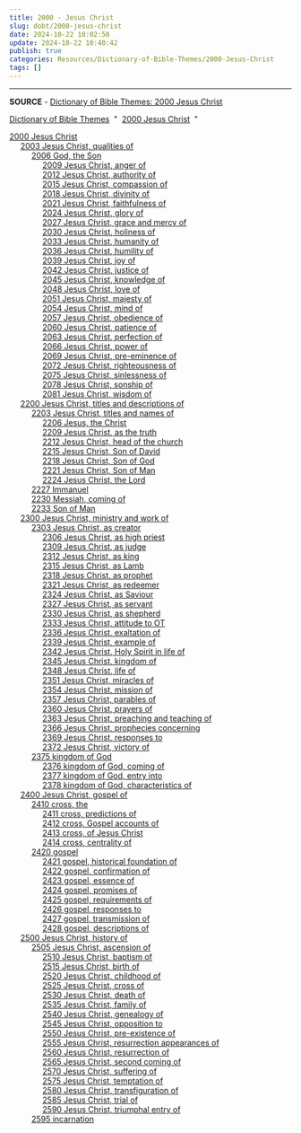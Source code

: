 ```yaml
---
title: 2000 - Jesus Christ
slug: dobt/2000-jesus-christ
date: 2024-10-22 10:02:50
update: 2024-10-22 10:40:42
publish: true
categories: Resources/Dictionary-of-Bible-Themes/2000-Jesus-Christ
tags: []
---
```


---

**SOURCE** - [Dictionary of Bible Themes: 2000 Jesus Christ](https://biblehub.com/topical/dbt/2000.htm)

[Dictionary of Bible Themes](https://biblehub.com/topical/dictionary_of_bible_themes.htm)  "  [2000 Jesus Christ](https://biblehub.com/topical/dbt/2000.htm)  " 

[2000 Jesus Christ](https://biblehub.com/topical/dbt/2000.htm)  
     [2003 Jesus Christ, qualities of](https://biblehub.com/topical/dbt/2003.htm)  
          [2006 God, the Son](https://biblehub.com/topical/dbt/2006.htm)  
               [2009 Jesus Christ, anger of](https://biblehub.com/topical/dbt/2009.htm)  
               [2012 Jesus Christ, authority of](https://biblehub.com/topical/dbt/2012.htm)  
               [2015 Jesus Christ, compassion of](https://biblehub.com/topical/dbt/2015.htm)  
               [2018 Jesus Christ, divinity of](https://biblehub.com/topical/dbt/2018.htm)  
               [2021 Jesus Christ, faithfulness of](https://biblehub.com/topical/dbt/2021.htm)  
               [2024 Jesus Christ, glory of](https://biblehub.com/topical/dbt/2024.htm)  
               [2027 Jesus Christ, grace and mercy of](https://biblehub.com/topical/dbt/2027.htm)  
               [2030 Jesus Christ, holiness of](https://biblehub.com/topical/dbt/2030.htm)  
               [2033 Jesus Christ, humanity of](https://biblehub.com/topical/dbt/2033.htm)  
               [2036 Jesus Christ, humility of](https://biblehub.com/topical/dbt/2036.htm)  
               [2039 Jesus Christ, joy of](https://biblehub.com/topical/dbt/2039.htm)  
               [2042 Jesus Christ, justice of](https://biblehub.com/topical/dbt/2042.htm)  
               [2045 Jesus Christ, knowledge of](https://biblehub.com/topical/dbt/2045.htm)  
               [2048 Jesus Christ, love of](https://biblehub.com/topical/dbt/2048.htm)  
               [2051 Jesus Christ, majesty of](https://biblehub.com/topical/dbt/2051.htm)  
               [2054 Jesus Christ, mind of](https://biblehub.com/topical/dbt/2054.htm)  
               [2057 Jesus Christ, obedience of](https://biblehub.com/topical/dbt/2057.htm)  
               [2060 Jesus Christ, patience of](https://biblehub.com/topical/dbt/2060.htm)  
               [2063 Jesus Christ, perfection of](https://biblehub.com/topical/dbt/2063.htm)  
               [2066 Jesus Christ, power of](https://biblehub.com/topical/dbt/2066.htm)  
               [2069 Jesus Christ, pre-eminence of](https://biblehub.com/topical/dbt/2069.htm)  
               [2072 Jesus Christ, righteousness of](https://biblehub.com/topical/dbt/2072.htm)  
               [2075 Jesus Christ, sinlessness of](https://biblehub.com/topical/dbt/2075.htm)  
               [2078 Jesus Christ, sonship of](https://biblehub.com/topical/dbt/2078.htm)  
               [2081 Jesus Christ, wisdom of](https://biblehub.com/topical/dbt/2081.htm)  
     [2200 Jesus Christ, titles and descriptions of](https://biblehub.com/topical/dbt/2200.htm)  
          [2203 Jesus Christ, titles and names of](https://biblehub.com/topical/dbt/2203.htm)  
               [2206 Jesus, the Christ](https://biblehub.com/topical/dbt/2206.htm)  
               [2209 Jesus Christ, as the truth](https://biblehub.com/topical/dbt/2209.htm)  
               [2212 Jesus Christ, head of the church](https://biblehub.com/topical/dbt/2212.htm)  
               [2215 Jesus Christ, Son of David](https://biblehub.com/topical/dbt/2215.htm)  
               [2218 Jesus Christ, Son of God](https://biblehub.com/topical/dbt/2218.htm)  
               [2221 Jesus Christ, Son of Man](https://biblehub.com/topical/dbt/2221.htm)  
               [2224 Jesus Christ, the Lord](https://biblehub.com/topical/dbt/2224.htm)  
          [2227 Immanuel](https://biblehub.com/topical/dbt/2227.htm)  
          [2230 Messiah, coming of](https://biblehub.com/topical/dbt/2230.htm)  
          [2233 Son of Man](https://biblehub.com/topical/dbt/2233.htm)  
     [2300 Jesus Christ, ministry and work of](https://biblehub.com/topical/dbt/2300.htm)  
          [2303 Jesus Christ, as creator](https://biblehub.com/topical/dbt/2303.htm)  
               [2306 Jesus Christ, as high priest](https://biblehub.com/topical/dbt/2306.htm)  
               [2309 Jesus Christ, as judge](https://biblehub.com/topical/dbt/2309.htm)  
               [2312 Jesus Christ, as king](https://biblehub.com/topical/dbt/2312.htm)  
               [2315 Jesus Christ, as Lamb](https://biblehub.com/topical/dbt/2315.htm)  
               [2318 Jesus Christ, as prophet](https://biblehub.com/topical/dbt/2318.htm)  
               [2321 Jesus Christ, as redeemer](https://biblehub.com/topical/dbt/2321.htm)  
               [2324 Jesus Christ, as Saviour](https://biblehub.com/topical/dbt/2324.htm)  
               [2327 Jesus Christ, as servant](https://biblehub.com/topical/dbt/2327.htm)  
               [2330 Jesus Christ, as shepherd](https://biblehub.com/topical/dbt/2330.htm)  
               [2333 Jesus Christ, attitude to OT](https://biblehub.com/topical/dbt/2333.htm)  
               [2336 Jesus Christ, exaltation of](https://biblehub.com/topical/dbt/2336.htm)  
               [2339 Jesus Christ, example of](https://biblehub.com/topical/dbt/2339.htm)  
               [2342 Jesus Christ, Holy Spirit in life of](https://biblehub.com/topical/dbt/2342.htm)  
               [2345 Jesus Christ, kingdom of](https://biblehub.com/topical/dbt/2345.htm)  
               [2348 Jesus Christ, life of](https://biblehub.com/topical/dbt/2348.htm)  
               [2351 Jesus Christ, miracles of](https://biblehub.com/topical/dbt/2351.htm)  
               [2354 Jesus Christ, mission of](https://biblehub.com/topical/dbt/2354.htm)  
               [2357 Jesus Christ, parables of](https://biblehub.com/topical/dbt/2357.htm)  
               [2360 Jesus Christ, prayers of](https://biblehub.com/topical/dbt/2360.htm)  
               [2363 Jesus Christ, preaching and teaching of](https://biblehub.com/topical/dbt/2363.htm)  
               [2366 Jesus Christ, prophecies concerning](https://biblehub.com/topical/dbt/2366.htm)  
               [2369 Jesus Christ, responses to](https://biblehub.com/topical/dbt/2369.htm)  
               [2372 Jesus Christ, victory of](https://biblehub.com/topical/dbt/2372.htm)  
          [2375 kingdom of God](https://biblehub.com/topical/dbt/2375.htm)  
               [2376 kingdom of God, coming of](https://biblehub.com/topical/dbt/2376.htm)  
               [2377 kingdom of God, entry into](https://biblehub.com/topical/dbt/2377.htm)  
               [2378 kingdom of God, characteristics of](https://biblehub.com/topical/dbt/2378.htm)  
     [2400 Jesus Christ, gospel of](https://biblehub.com/topical/dbt/2400.htm)  
          [2410 cross, the](https://biblehub.com/topical/dbt/2410.htm)  
               [2411 cross, predictions of](https://biblehub.com/topical/dbt/2411.htm)  
               [2412 cross, Gospel accounts of](https://biblehub.com/topical/dbt/2412.htm)  
               [2413 cross, of Jesus Christ](https://biblehub.com/topical/dbt/2413.htm)  
               [2414 cross, centrality of](https://biblehub.com/topical/dbt/2414.htm)  
          [2420 gospel](https://biblehub.com/topical/dbt/2420.htm)  
               [2421 gospel, historical foundation of](https://biblehub.com/topical/dbt/2421.htm)  
               [2422 gospel, confirmation of](https://biblehub.com/topical/dbt/2422.htm)  
               [2423 gospel, essence of](https://biblehub.com/topical/dbt/2423.htm)  
               [2424 gospel, promises of](https://biblehub.com/topical/dbt/2424.htm)  
               [2425 gospel, requirements of](https://biblehub.com/topical/dbt/2425.htm)  
               [2426 gospel, responses to](https://biblehub.com/topical/dbt/2426.htm)  
               [2427 gospel, transmission of](https://biblehub.com/topical/dbt/2427.htm)  
               [2428 gospel, descriptions of](https://biblehub.com/topical/dbt/2428.htm)  
     [2500 Jesus Christ, history of](https://biblehub.com/topical/dbt/2500.htm)  
          [2505 Jesus Christ, ascension of](https://biblehub.com/topical/dbt/2505.htm)  
               [2510 Jesus Christ, baptism of](https://biblehub.com/topical/dbt/2510.htm)  
               [2515 Jesus Christ, birth of](https://biblehub.com/topical/dbt/2515.htm)  
               [2520 Jesus Christ, childhood of](https://biblehub.com/topical/dbt/2520.htm)  
               [2525 Jesus Christ, cross of](https://biblehub.com/topical/dbt/2525.htm)  
               [2530 Jesus Christ, death of](https://biblehub.com/topical/dbt/2530.htm)  
               [2535 Jesus Christ, family of](https://biblehub.com/topical/dbt/2535.htm)  
               [2540 Jesus Christ, genealogy of](https://biblehub.com/topical/dbt/2540.htm)  
               [2545 Jesus Christ, opposition to](https://biblehub.com/topical/dbt/2545.htm)  
               [2550 Jesus Christ, pre-existence of](https://biblehub.com/topical/dbt/2550.htm)  
               [2555 Jesus Christ, resurrection appearances of](https://biblehub.com/topical/dbt/2555.htm)  
               [2560 Jesus Christ, resurrection of](https://biblehub.com/topical/dbt/2560.htm)  
               [2565 Jesus Christ, second coming of](https://biblehub.com/topical/dbt/2565.htm)  
               [2570 Jesus Christ, suffering of](https://biblehub.com/topical/dbt/2570.htm)  
               [2575 Jesus Christ, temptation of](https://biblehub.com/topical/dbt/2575.htm)  
               [2580 Jesus Christ, transfiguration of](https://biblehub.com/topical/dbt/2580.htm)  
               [2585 Jesus Christ, trial of](https://biblehub.com/topical/dbt/2585.htm)  
               [2590 Jesus Christ, triumphal entry of](https://biblehub.com/topical/dbt/2590.htm)  
          [2595 incarnation](https://biblehub.com/topical/dbt/2595.htm)
